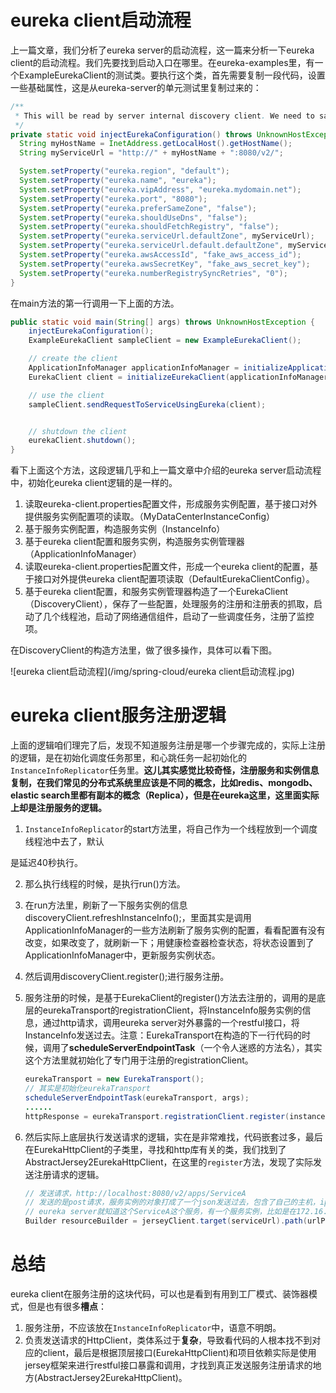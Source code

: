 # eureka client启动流程

上一篇文章，我们分析了eureka server的启动流程，这一篇来分析一下eureka client的启动流程。我们先要找到启动入口在哪里。在eureka-examples里，有一个ExampleEurekaClient的测试类。要执行这个类，首先需要复制一段代码，设置一些基础属性，这是从eureka-server的单元测试里复制过来的：

```java
/**
 * This will be read by server internal discovery client. We need to salience it.
 */
private static void injectEurekaConfiguration() throws UnknownHostException {
  String myHostName = InetAddress.getLocalHost().getHostName();
  String myServiceUrl = "http://" + myHostName + ":8080/v2/";

  System.setProperty("eureka.region", "default");
  System.setProperty("eureka.name", "eureka");
  System.setProperty("eureka.vipAddress", "eureka.mydomain.net");
  System.setProperty("eureka.port", "8080");
  System.setProperty("eureka.preferSameZone", "false");
  System.setProperty("eureka.shouldUseDns", "false");
  System.setProperty("eureka.shouldFetchRegistry", "false");
  System.setProperty("eureka.serviceUrl.defaultZone", myServiceUrl);
  System.setProperty("eureka.serviceUrl.default.defaultZone", myServiceUrl);
  System.setProperty("eureka.awsAccessId", "fake_aws_access_id");
  System.setProperty("eureka.awsSecretKey", "fake_aws_secret_key");
  System.setProperty("eureka.numberRegistrySyncRetries", "0");
}
```

<!--more-->

在main方法的第一行调用一下上面的方法。

```java
public static void main(String[] args) throws UnknownHostException {
    injectEurekaConfiguration();
    ExampleEurekaClient sampleClient = new ExampleEurekaClient();

    // create the client
    ApplicationInfoManager applicationInfoManager = initializeApplicationInfoManager(new MyDataCenterInstanceConfig());
    EurekaClient client = initializeEurekaClient(applicationInfoManager, new DefaultEurekaClientConfig());

    // use the client
    sampleClient.sendRequestToServiceUsingEureka(client);


    // shutdown the client
    eurekaClient.shutdown();
}
```

看下上面这个方法，这段逻辑几乎和上一篇文章中介绍的eureka server启动流程中，初始化eureka client逻辑的是一样的。

1. 读取eureka-client.properties配置文件，形成服务实例配置，基于接口对外提供服务实例配置项的读取。（MyDataCenterInstanceConfig）
2. 基于服务实例配置，构造服务实例（InstanceInfo）
3. 基于eureka client配置和服务实例，构造服务实例管理器（ApplicationInfoManager）
4. 读取eureka-client.properties配置文件，形成一个eureka client的配置，基于接口对外提供eureka client配置项读取（DefaultEurekaClientConfig）。
5. 基于eureka client配置，和服务实例管理器构造了一个EurekaClient（DiscoveryClient），保存了一些配置，处理服务的注册和注册表的抓取，启动了几个线程池，启动了网络通信组件，启动了一些调度任务，注册了监控项。

在DiscoveryClient的构造方法里，做了很多操作，具体可以看下图。

![eureka client启动流程](/img/spring-cloud/eureka client启动流程.jpg)



# eureka client服务注册逻辑

上面的逻辑咱们理完了后，发现不知道服务注册是哪一个步骤完成的，实际上注册的逻辑，是在初始化调度任务那里，和心跳任务一起初始化的`InstanceInfoReplicator`任务里。**这儿其实感觉比较奇怪，注册服务和实例信息复制，在我们常见的分布式系统里应该是不同的概念，比如redis、mongodb、elastic search里都有副本的概念（Replica），但是在eureka这里，这里面实际上却是注册服务的逻辑。**

1. `InstanceInfoReplicator`的start方法里，将自己作为一个线程放到一个调度线程池中去了，默认

是延迟40秒执行。

2. 那么执行线程的时候，是执行run()方法。

3. 在run方法里，刷新了一下服务实例的信息discoveryClient.refreshInstanceInfo();，里面其实是调用ApplicationInfoManager的一些方法刷新了服务实例的配置，看看配置有没有改变，如果改变了，就刷新一下；用健康检查器检查状态，将状态设置到了ApplicationInfoManager中，更新服务实例状态。

4. 然后调用discoveryClient.register();进行服务注册。

5. 服务注册的时候，是基于EurekaClient的register()方法去注册的，调用的是底层的eurekaTransport的registrationClient，将InstanceInfo服务实例的信息，通过http请求，调用eureka server对外暴露的一个restful接口，将InstanceInfo发送过去。注意：EurekaTransport在构造的下一行代码的时候，调用了**scheduleServerEndpointTask**（一个令人迷惑的方法名），其实这个方法里就初始化了专门用于注册的registrationClient。

   ```java
   eurekaTransport = new EurekaTransport();
   // 其实是初始化eurekaTransport
   scheduleServerEndpointTask(eurekaTransport, args);
   ......
   httpResponse = eurekaTransport.registrationClient.register(instanceInfo);
   ```

6. 然后实际上底层执行发送请求的逻辑，实在是非常难找，代码嵌套过多，最后在EurekaHttpClient的子类里，寻找和http库有关的类，我们找到了AbstractJersey2EurekaHttpClient，在这里的`register`方法，发现了实际发送注册请求的逻辑。

   ```java
   // 发送请求，http://localhost:8080/v2/apps/ServiceA
   // 发送的是post请求，服务实例的对象打成了一个json发送过去，包含了自己的主机，ip，端口号
   // eureka server就知道这个ServiceA这个服务，有一个服务实例，比如是在172.16.21.33、dev-server、8080
   Builder resourceBuilder = jerseyClient.target(serviceUrl).path(urlPath).request();
   ```

   

# 总结

eureka client在服务注册的这块代码，可以也是看到有用到工厂模式、装饰器模式，但是也有很多**槽点**：

1. 服务注册，不应该放在`InstanceInfoReplicator`中，语意不明朗。
2. 负责发送请求的HttpClient，类体系过于**复杂**，导致看代码的人根本找不到对应的client，最后是根据顶层接口(EurekaHttpClient)和项目依赖实际是使用jersey框架来进行restful接口暴露和调用，才找到真正发送服务注册请求的地方(AbstractJersey2EurekaHttpClient)。

